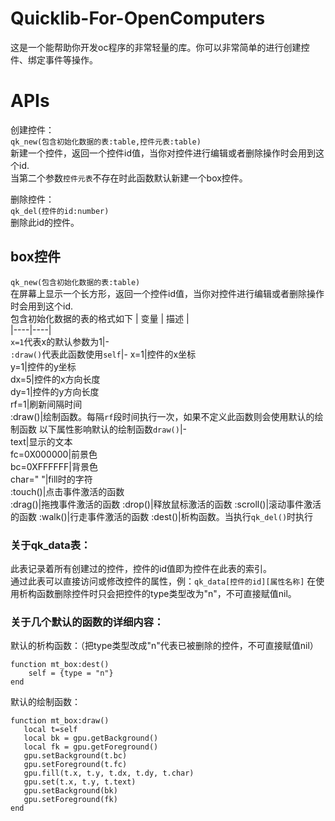 # Quicklib-For-OpenComputers
这是一个能帮助你开发oc程序的非常轻量的库。你可以非常简单的进行创建控件、绑定事件等操作。

# APIs
创建控件：  
`qk_new(包含初始化数据的表:table,控件元表:table)`  
新建一个控件，返回一个控件id值，当你对控件进行编辑或者删除操作时会用到这个id.  
当第二个参数`控件元表`不存在时此函数默认新建一个box控件。  

删除控件：  
`qk_del(控件的id:number)`  
删除此id的控件。  

## box控件
`qk_new(包含初始化数据的表:table)`  
在屏幕上显示一个长方形，返回一个控件id值，当你对控件进行编辑或者删除操作时会用到这个id.  
包含初始化数据的表的格式如下
| 变量 | 描述 |  
|----|----|  
`x=1`代表x的默认参数为1|-  
`:draw()`代表此函数使用`self`|-
x=1|控件的x坐标  
y=1|控件的y坐标  
dx=5|控件的x方向长度  
dy=1|控件的y方向长度  
rf=1|刷新间隔时间   
:draw()|绘制函数。每隔`rf`段时间执行一次，如果不定义此函数则会使用默认的绘制函数
以下属性影响默认的绘制函数`draw()`|-  
text|显示的文本  
fc=0X000000|前景色  
bc=0XFFFFFF|背景色  
char=" "|fill时的字符  
:touch()|点击事件激活的函数  
:drag()|拖拽事件激活的函数
:drop()|释放鼠标激活的函数
:scroll()|滚动事件激活的函数
:walk()|行走事件激活的函数
:dest()|析构函数。当执行`qk_del()`时执行  

### 关于qk_data表：
此表记录着所有创建过的控件，控件的id值即为控件在此表的索引。  
通过此表可以直接访问或修改控件的属性，例：`qk_data[控件的id][属性名称]`
在使用析构函数删除控件时只会把控件的type类型改为"n"，不可直接赋值nil。  

### 关于几个默认的函数的详细内容：  
默认的析构函数：（把type类型改成"n"代表已被删除的控件，不可直接赋值nil）
```
function mt_box:dest()  
    self = {type = "n"}
end
```
默认的绘制函数：
 ```
 function mt_box:draw() 
    local t=self
    local bk = gpu.getBackground()
    local fk = gpu.getForeground()
    gpu.setBackground(t.bc)
    gpu.setForeground(t.fc)
    gpu.fill(t.x, t.y, t.dx, t.dy, t.char)
    gpu.set(t.x, t.y, t.text)
    gpu.setBackground(bk)
    gpu.setForeground(fk)
end
```

